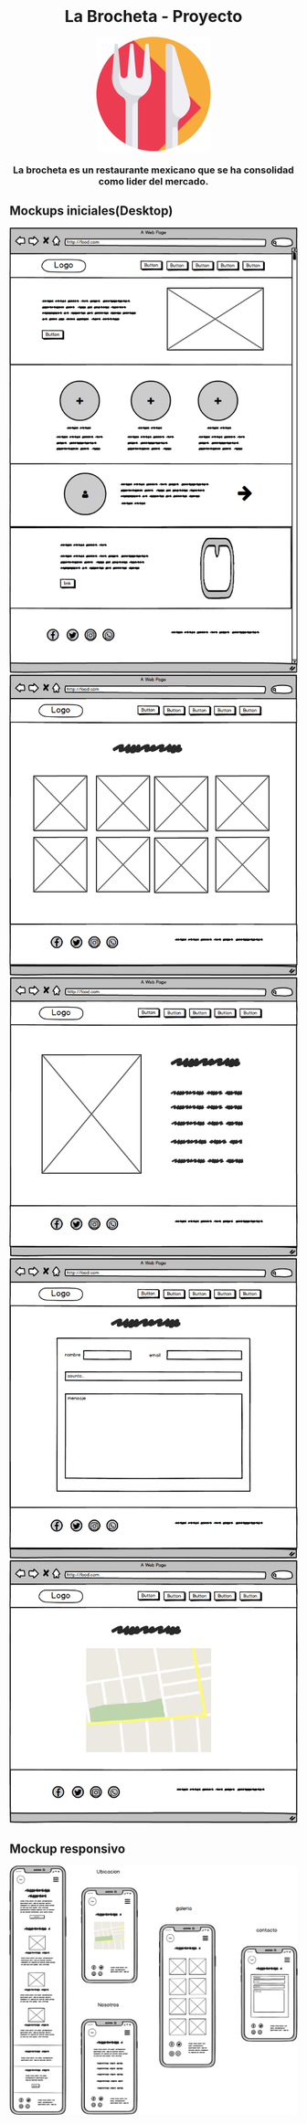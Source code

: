 <h1 align="center" style="margin-top: 0px;">La Brocheta - Proyecto</h1>

<p align="center" style="margin-bottom: 0px !important;">
  <img width="200" src="https://github.com/OrlandoJC/la-brocheta-project/blob/main/assets/img/icons/logo.png?raw=true" alt="Material Bread logo" align="center">
</p>
<h3 align="center" style="margin-bottom; font-weigth: bold: 0px !important;">
  La brocheta es un restaurante mexicano que se ha consolidad como lider del mercado.
</h3>

## Mockups iniciales(Desktop)
![index](https://raw.githubusercontent.com/OrlandoJC/la-brocheta-project/main/mockups/index.png)
![galeria](https://raw.githubusercontent.com/OrlandoJC/la-brocheta-project/main/mockups/galeria.png)
![nosotros](https://raw.githubusercontent.com/OrlandoJC/la-brocheta-project/main/mockups/nosotros.png)
![contacto](https://raw.githubusercontent.com/OrlandoJC/la-brocheta-project/main/mockups/contacto.png)
![ubicacion](https://raw.githubusercontent.com/OrlandoJC/la-brocheta-project/main/mockups/ubicacion.png)

## Mockup responsivo
![mockpu responsive](https://raw.githubusercontent.com/OrlandoJC/la-brocheta-project/main/mockups/responsive.png)

